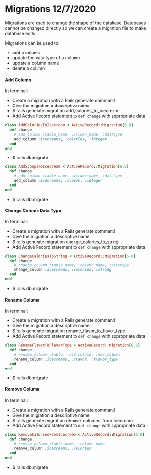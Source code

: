 # Migrations 12/7/2020

Migrations are used to change the shape of the database. Databases cannot be changed directly so we can create a migration file to make database edits.

Migrations can be used to:
- add a column
- update the data type of a column
- update a column name
- delete a column

#### Add Column
In terminal:
- Create a migration with a Rails generate command
- Give the migration a descriptive name
- $ rails generate migration add_calories_to_icecream
- Add Active Record statement to `def change` with appropriate data

```ruby
class AddCaloriesToIcecream < ActiveRecord::Migration[6.0]
  def change
    # add_column :table_name, :column_name, :datatype
    add_column :icecreams, :calories, :integer
  end
end
```

- $ rails db:migrate

```ruby
class AddScoopsToIcecream < ActiveRecord::Migration[6.0]
  def change
    # add_column :table_name, :column_name, :datatype
    add_column :icecreams, :scoops, :integer
  end
end
```

- $ rails db:migrate

#### Change Column Data Type
In terminal:
- Create a migration with a Rails generate command
- Give the migration a descriptive name
- $ rails generate migration change_calories_to_string
- Add Active Record statement to `def change` with appropriate data

```ruby
class ChangeCaloriesToString < ActiveRecord::Migration[6.0]
  def change
    # change_column :table_name, :column_name, :datatype
    change_column :icecreams, :calories, :string
  end
end
```

- $ rails db:migrate

#### Rename Column
In terminal:
- Create a migration with a Rails generate command
- Give the migration a descriptive name
- $ rails generate migration rename_flavor_to_flavor_type
- Add Active Record statement to `def change` with appropriate data

```ruby
class RenameFlavorToFlavorType < ActiveRecord::Migration[6.0]
  def change
    # rename_column :table, :old_column, :new_column
    rename_column :icecreams, :flavor, :flavor_type
  end
end
```

- $ rails db:migrate

#### Remove Column
In terminal:
- Create a migration with a Rails generate command
- Give the migration a descriptive name
- $ rails generate migration remove_columns_from_icecream
- Add Active Record statement to `def change` with appropriate data

```ruby
class RemoveCaloriesFromIcecream < ActiveRecord::Migration[6.0]
  def change
    # remove_column :table_name, :column_name
    remove_column :icecreams, :calories
  end
end
```

- $ rails db:migrate
